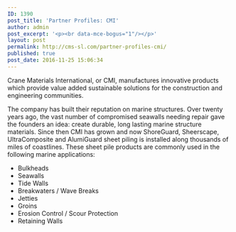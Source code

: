 ```yaml
---
ID: 1390
post_title: 'Partner Profiles: CMI'
author: admin
post_excerpt: '<p><br data-mce-bogus="1"/></p>'
layout: post
permalink: http://cms-sl.com/partner-profiles-cmi/
published: true
post_date: 2016-11-25 15:06:34
---
```

Crane Materials International, or CMI, manufactures innovative products which provide value added sustainable solutions for the construction and engineering communities.
<p class="col-10 col-push-1">The company has built their reputation on marine structures. Over twenty years ago, the vast number of compromised seawalls needing repair gave the founders an idea: create durable, long lasting marine structure materials. Since then CMI has grown and now ShoreGuard, Sheerscape, UltraComposite and AlumiGuard sheet piling is installed along thousands of miles of coastlines. These sheet pile products are commonly used in the following marine applications:</p>

<ul class="list">
	<li>Bulkheads</li>
	<li>Seawalls</li>
	<li>Tide Walls</li>
	<li>Breakwaters / Wave Breaks</li>
	<li>Jetties</li>
	<li>Groins</li>
	<li>Erosion Control / Scour Protection</li>
	<li>Retaining Walls</li>
</ul>